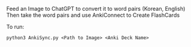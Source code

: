Feed an Image to ChatGPT to convert it to word pairs (Korean, English) 
Then take the word pairs and use AnkiConnect to Create FlashCards

To run:

```
python3 AnkiSync.py <Path to Image> <Anki Deck Name>
```
